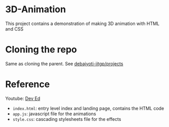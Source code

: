 # 3D-Animation

This project contains a demonstration of making 3D animation with HTML and CSS

# Cloning the repo

Same as cloning the parent. See [debajyoti-iitgp/projects](github.com/debajyoti-iitkgp/projects)

# Reference 

Youtube: [Dev Ed](https://www.youtube.com/watch?v=XK7T3mY1V-w)

- `index.html`: entry level index and landing page, contains the HTML code
- `app.js`: javascript file for the animations
- `style.css`: cascading stylesheets file for the effects
